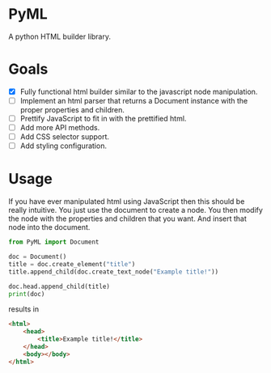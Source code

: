 # PyML
A python HTML builder library.


# Goals
- [x] Fully functional html builder similar to the javascript node manipulation.
- [ ] Implement an html parser that returns a Document instance with the proper properties and children.
- [ ] Prettify JavaScript to fit in with the prettified html.
- [ ] Add more API methods.
- [ ] Add CSS selector support.
- [ ] Add styling configuration.

# Usage
If you have ever manipulated html using JavaScript then this should be really intuitive.
You just use the document to create a node.
You then modify the node with the properties and children that you want.
And insert that node into the document.

```python
from PyML import Document

doc = Document()
title = doc.create_element("title")
title.append_child(doc.create_text_node("Example title!"))

doc.head.append_child(title)
print(doc)
```
results in
```html
<html>
    <head>
        <title>Example title!</title>
    </head>
    <body></body>
</html>
```
